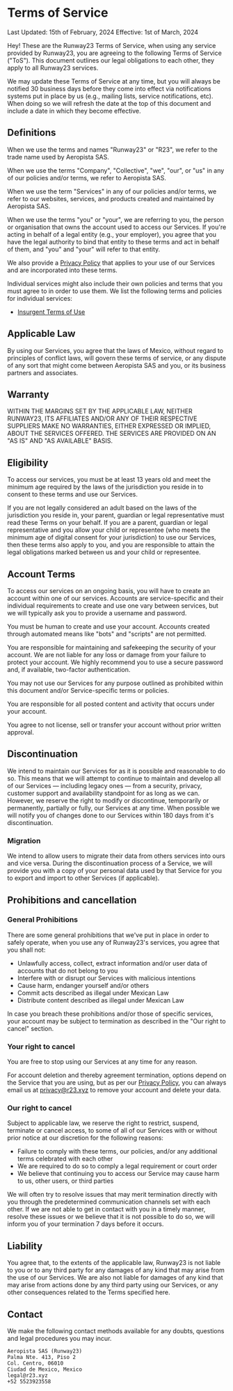 # Terms of Service
Last Updated: 15th of February, 2024
Effective: 1st of March, 2024

Hey! These are the Runway23 Terms of Service, when using any service provided by Runway23, you are agreeing to the following Terms of Service ("ToS"). This document outlines our legal obligations to each other, they apply to all Runway23 services.

We may update these Terms of Service at any time, but you will always be notified 30 business days before they come into effect via notifications systems put in place by us (e.g., mailing lists, service notifications, etc). When doing so we will refresh the date at the top of this document and include a date in which they become effective.

## Definitions

When we use the terms and names "Runway23" or "R23", we refer to the trade name used by Aeropista SAS.

When we use the terms "Company", "Collective", "we", "our", or "us" in any of our policies and/or terms, we refer to Aeropista SAS.

When we use the term "Services" in any of our policies and/or terms, we refer to our websites, services, and products created and maintained by Aeropista SAS.

When we use the terms "you" or "your", we are referring to you, the person or organisation that owns the account used to access our Services. If you're acting in behalf of a legal entity (e.g., your employer), you agree that you have the legal authority to bind that entity to these terms and act in behalf of them, and "you" and "your" will refer to that entity.

We also provide a [Privacy Policy](privacy.md) that applies to your use of our Services and are incorporated into these terms.

Individual services might also include their own policies and terms that you must agree to in order to use them. We list the following terms and policies for individual services:
- [Insurgent Terms of Use](insurgent/tou.md)

## Applicable Law

By using our Services, you agree that the laws of Mexico, without regard to principles of conflict laws, will govern these terms of service, or any dispute of any sort that might come between Aeropista SAS and you, or its business partners and associates.

## Warranty

WITHIN THE MARGINS SET BY THE APPLICABLE LAW, NEITHER RUNWAY23, ITS AFFILIATES AND/OR ANY OF THEIR RESPECTIVE SUPPLIERS MAKE NO WARRANTIES, EITHER EXPRESSED OR IMPLIED, ABOUT THE SERVICES OFFERED. THE SERVICES ARE PROVIDED ON AN "AS IS" AND "AS AVAILABLE" BASIS.

## Eligibility

To access our services, you must be at least 13 years old and meet the minimum age required by the laws of the jurisdiction you reside in to consent to these terms and use our Services.

If you are not legally considered an adult based on the laws of the jurisdiction you reside in, your parent, guardian or legal representative must read these Terms on your behalf. If you are a parent, guardian or legal representative and you allow your child or representee (who meets the minimum age of digital consent for your jurisdiction) to use our Services, then these terms also apply to you, and you are responsible to attain the legal obligations marked between us and your child or representee.


## Account Terms

To access our services on an ongoing basis, you will have to create an account within one of our services. Accounts are service-specific and their individual requirements to create and use one vary between services, but we will typically ask you to provide a username and password.

You must be human to create and use your account. Accounts created through automated means like "bots" and "scripts" are not permitted.

You are responsible for maintaining and safekeeping the security of your account. We are not liable for any loss or damage from your failure to protect your account. We highly recommend you to use a secure password and, if available, two-factor authentication.

You may not use our Services for any purpose outlined as prohibited within this document and/or Service-specific terms or policies.

You are responsible for all posted content and activity that occurs under your account.

You agree to not license, sell or transfer your account without prior written approval.

## Discontinuation

We intend to maintain our Services for as it is possible and reasonable to do so. This means that we will attempt to continue to maintain and develop all of our Services — including legacy ones — from a security, privacy, customer support and availability standpoint for as long as we can. However, we reserve the right to modify or discontinue, temporarily or permanently, partially or fully, our Services at any time. When possible we will notify you of changes done to our Services within 180 days from it's discontinuation.

### Migration
 
We intend to allow users to migrate their data from others services into ours and vice versa. During the discontinuation process of a Service, we will provide you with a copy of your personal data used by that Service for you to export and import to other Services (if applicable). 

## Prohibitions and cancellation

### General Prohibitions

There are some general prohibitions that we've put in place in order to safely operate, when you use any of Runway23's services, you agree that you shall not:
- Unlawfully access, collect, extract information and/or user data of accounts that do not belong to you
- Interfere with or disrupt our Services with malicious intentions
- Cause harm, endanger yourself and/or others
- Commit acts described as illegal under Mexican Law
- Distribute content described as illegal under Mexican Law

In case you breach these prohibitions and/or those of specific services, your account may be subject to termination as described in the "Our right to cancel" section.

### Your right to cancel

You are free to stop using our Services at any time for any reason. 

For account deletion and thereby agreement termination, options depend on the Service that you are using, but as per our [Privacy Policy](privacy.md), you can always email us at privacy@r23.xyz to remove your account and delete your data.

### Our right to cancel

Subject to applicable law, we reserve the right to restrict, suspend, terminate or cancel access, to some of all of our Services with or without prior notice at our discretion for the following reasons:
- Failure to comply with these terms, our policies, and/or any additional terms celebrated with each other
- We are required to do so to comply a legal requirement or court order
- We believe that continuing you to access our Service may cause harm to us, other users, or third parties

We will often try to resolve issues that may merit termination directly with you through the predetermined communication channels set with each other. If we are not able to get in contact with you in a timely manner, resolve these issues or we believe that it is not possible to do so, we will inform you of your termination 7 days before it occurs.

## Liability

You agree that, to the extents of the applicable law, Runway23 is not liable to you or to any third party for any damages of any kind that may arise from the use of our Services. We are also not liable for damages of any kind that may arise from actions done by any third party using our Services, or any other consequences related to the Terms specified here.

## Contact

We make the following contact methods available for any doubts, questions and legal procedures you may incur.

```
Aeropista SAS (Runway23)
Palma Nte. 413, Piso 2
Col. Centro, 06010
Ciudad de Mexico, Mexico
legal@r23.xyz
+52 5523923558
```
